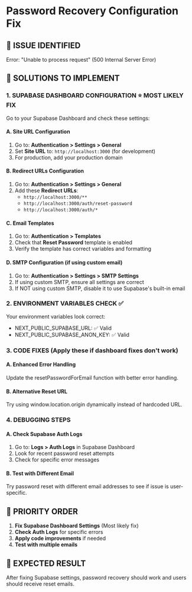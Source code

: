 # Password Recovery Configuration Fix

## 🚨 ISSUE IDENTIFIED

Error: "Unable to process request" (500 Internal Server Error)

## 🔧 SOLUTIONS TO IMPLEMENT

### 1. SUPABASE DASHBOARD CONFIGURATION ⭐ MOST LIKELY FIX

Go to your Supabase Dashboard and check these settings:

#### A. Site URL Configuration

1. Go to: **Authentication > Settings > General**
2. Set **Site URL** to: `http://localhost:3000` (for development)
3. For production, add your production domain

#### B. Redirect URLs Configuration

1. Go to: **Authentication > Settings > General**
2. Add these **Redirect URLs**:
   - `http://localhost:3000/**`
   - `http://localhost:3000/auth/reset-password`
   - `http://localhost:3000/auth/*`

#### C. Email Templates

1. Go to: **Authentication > Templates**
2. Check that **Reset Password** template is enabled
3. Verify the template has correct variables and formatting

#### D. SMTP Configuration (if using custom email)

1. Go to: **Authentication > Settings > SMTP Settings**
2. If using custom SMTP, ensure all settings are correct
3. If NOT using custom SMTP, disable it to use Supabase's built-in email

### 2. ENVIRONMENT VARIABLES CHECK ✅

Your environment variables look correct:

- NEXT_PUBLIC_SUPABASE_URL: ✅ Valid
- NEXT_PUBLIC_SUPABASE_ANON_KEY: ✅ Valid

### 3. CODE FIXES (Apply these if dashboard fixes don't work)

#### A. Enhanced Error Handling

Update the resetPasswordForEmail function with better error handling.

#### B. Alternative Reset URL

Try using window.location.origin dynamically instead of hardcoded URL.

### 4. DEBUGGING STEPS

#### A. Check Supabase Auth Logs

1. Go to: **Logs > Auth Logs** in Supabase Dashboard
2. Look for recent password reset attempts
3. Check for specific error messages

#### B. Test with Different Email

Try password reset with different email addresses to see if issue is user-specific.

## 🎯 PRIORITY ORDER

1. **Fix Supabase Dashboard Settings** (Most likely fix)
2. **Check Auth Logs** for specific errors
3. **Apply code improvements** if needed
4. **Test with multiple emails**

## 🚀 EXPECTED RESULT

After fixing Supabase settings, password recovery should work and users should receive reset emails.
